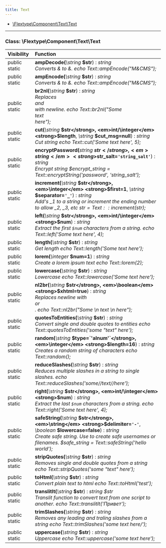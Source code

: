 ```yaml
---
title: Text
---
```


- [\Flextype\Component\Text\Text](#class-flextypecomponenttexttext)

<hr /><a id="class-flextypecomponenttexttext"></a>

### Class: \Flextype\Component\Text\Text

| Visibility    | Function                                                                                                                                                                                                                                                                           |
|:------------- |:---------------------------------------------------------------------------------------------------------------------------------------------------------------------------------------------------------------------------------------------------------------------------------- |
| public static | <strong>ampDecode(</strong><em>\string</em> <strong>$str</strong>)</strong> : <em>string</em><br /><em>Converts &amp; to &. echo Text::ampEncode("M&amp;CMS");</em>                                                                                                                   |
| public static | <strong>ampEncode(</strong><em>\string</em> <strong>$str</strong>)</strong> : <em>string</em><br /><em>Converts & to &amp;. echo Text::ampEncode("M&CMS");</em>                                                                                                                  |
| public static | <strong>br2nl(</strong><em>\string</em> <strong>$str</strong>)</strong> : <em>string</em><br /><em>Replaces <br> and <br /> with newline. echo Text::br2nl("Some <br /> text <br /> here");</em>                                                                                                              |
| public static | <strong>cut(</strong><em>\string</em> <strong>$str</strong>, <em>int/\integer</em> <strong>$length</strong>, <em>\string</em> <strong>$cut_msg=null</strong>)</strong> : <em>string</em><br /><em>Cut string echo Text::cut('Some text here', 5);</em>    |
| public static | <strong>encryptPassword(</strong><em>string</em> <strong>$str</strong>, <em>string</em> <strong>$str_salt=`'string_salt'`</strong>)</strong> : <em>string</em><br /><em>Encrypt string $encrypt_string = Text::encryptString('password', 'string_salt');</em>                                                         |
| public static | <strong>increment(</strong><em>\string</em> <strong>$str</strong>, <em>\integer</em> <strong>$first=1</strong>, <em>\string</em> <strong>$separator=`'_'`</strong>)</strong> : <em>string</em><br /><em>Add's _1 to a string or increment the ending number to allow _2, _3, etc $str = Text::increment($str);</em>    |
| public static | <strong>left(</strong><em>\string</em> <strong>$str</strong>, <em>int/\integer</em> <strong>$num</strong>)</strong> : <em>string</em><br /><em>Extract the first `$num` characters from a string. echo Text::left('Some text here', 4);</em>                                                         |
| public static | <strong>length(</strong><em>\string</em> <strong>$str</strong>)</strong> : <em>string</em><br /><em>Get length echo Text::length('Some text here');</em>                                                                                                              |
| public static | <strong>lorem(</strong><em>\integer</em> <strong>$num=1</strong>)</strong> : <em>string</em><br /><em>Create a lorem ipsum text echo Text::lorem(2);</em>                                                                                                              |
| public static | <strong>lowercase(</strong><em>\string</em> <strong>$str</strong>)</strong> : <em>string</em><br /><em>Lowercase echo Text::lowercase('Some text here');</em>                                                                                                              |
| public static | <strong>nl2br(</strong><em>\string</em> <strong>$str</strong>, <em>\boolean</em> <strong>$xhtml=true</strong>)</strong> : <em>string</em><br /><em>Replaces newline with <br> or <br />. echo Text::nl2br("Some \n text \n here");</em>                                                         |
| public static | <strong>quotesToEntities(</strong><em>\string</em> <strong>$str</strong>)</strong> : <em>string</em><br /><em>Convert single and double quotes to entities echo Text::quotesToEntities('some "text" here');</em>                                                                                                              |
| public static | <strong>random(</strong><em>\string</em> <strong>$type=`'alnum'`</strong>, <em>\integer</em> <strong>$length=16</strong>)</strong> : <em>string</em><br /><em>Creates a random string of characters echo Text::random();</em>                                                         |
| public static | <strong>reduceSlashes(</strong><em>\string</em> <strong>$str</strong>)</strong> : <em>string</em><br /><em>Reduces multiple slashes in a string to single slashes. echo Text::reduceSlashes('some//text//here');</em>                                                                                                              |
| public static | <strong>right(</strong><em>\string</em> <strong>$str</strong>, <em>int/\integer</em> <strong>$num</strong>)</strong> : <em>string</em><br /><em>Extract the last `$num` characters from a string. echo Text::right('Some text here', 4);</em>                                                         |
| public static | <strong>safeString(</strong><em>\string</em> <strong>$str</strong>, <em>\string</em> <strong>$delimiter=`'-'`</strong>, <em>\boolean</em> <strong>$lowercase=false</strong>)</strong> : <em>string</em><br /><em>Create safe string. Use to create safe usernames or filenames. $safe_string = Text::safeString('hello world');</em> |
| public static | <strong>stripQuotes(</strong><em>\string</em> <strong>$str</strong>)</strong> : <em>string</em><br /><em>Removes single and double quotes from a string echo Text::stripQuotes('some "text" here');</em>                                                                                                         |
| public static | <strong>toHtml(</strong><em>\string</em> <strong>$str</strong>)</strong> : <em>string</em><br /><em>Convert plain text to html echo Text::toHtml('test');</em>                                                                                                         |
| public static | <strong>translitIt(</strong><em>\string</em> <strong>$str</strong>)</strong> : <em>string $str</em><br /><em>Translit function to convert text from one script to another. echo Text::translitIt('Привет');</em>                                                                                                         |
| public static | <strong>trimSlashes(</strong><em>\string</em> <strong>$str</strong>)</strong> : <em>string</em><br /><em>Removes any leading and traling slashes from a string echo Text::trimSlashes('some text here/');</em>                                                                                                         |
| public static | <strong>uppercase(</strong><em>\string</em> <strong>$str</strong>)</strong> : <em>string</em><br /><em>Uppercase echo Text::uppercase('some text here');</em>                                                                                                         |
